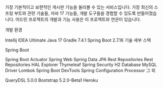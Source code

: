 가장 기본적이고 보편적인 게시판 기능을 둘러볼 수 있는 서비스입니다. 가장 최신의 스프링 부트와 관련 기술들, 자바 17 기능들, 개발 도구들을 경험할 수 있도록 만들어졌습니다. 어드민 프로젝트의 개발과 기능 사용은 이 프로젝트와 연관이 있습니다.



개발 환경

Intellij IDEA Ultimate 
Java 17
Gradle 7.4.1
Spring Boot 2.7.16
기술 세부 스택

Spring Boot

Spring Boot Actuator
Spring Web
Spring Data JPA
Rest Repositories
Rest Repositories HAL Explorer
Thymeleaf
Spring Security
H2 Database
MySQL Driver
Lombok
Spring Boot DevTools
Spring Configuration Processor
그 외

QueryDSL 5.0.0
Bootstrap 5.2.0-Beta1
Heroku
